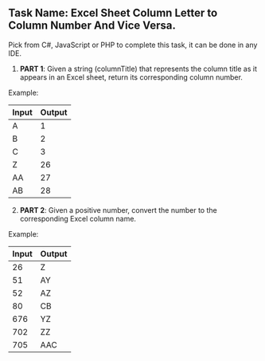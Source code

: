 ## Task Name: Excel Sheet Column Letter to Column Number And Vice Versa.

Pick from C#, JavaScript or PHP to complete this task, it can be done in any IDE.

1. __PART 1__: Given a string (columnTitle) that represents the column title as it appears in an Excel sheet, return its corresponding column number.

Example:

| Input | Output |
|-------|--------|
| A     | 1      |
| B     | 2      |
| C     | 3      |
| Z     | 26     |
| AA    | 27     |
| AB    | 28     |

2. __PART 2__: Given a positive number, convert the number to the corresponding Excel column name.

Example:

| Input | Output |
|-------|--------|
 | 26    | Z      |
 | 51    | AY     |
 | 52    | AZ     |
 | 80    | CB     |
 | 676   | YZ     |
 | 702   | ZZ     |
 | 705   | AAC    |
